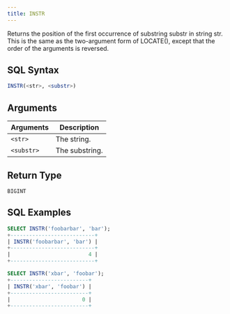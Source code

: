```yaml
---
title: INSTR
---
```


Returns the position of the first occurrence of substring substr in string str.
This is the same as the two-argument form of LOCATE(), except that the order of the arguments is reversed.

## SQL Syntax

```sql
INSTR(<str>, <substr>)
```

## Arguments

| Arguments  | Description    |
|------------|----------------|
| `<str>`    | The string.    |
| `<substr>` | The substring. |

## Return Type

`BIGINT`

## SQL Examples

```sql
SELECT INSTR('foobarbar', 'bar');
+---------------------------+
| INSTR('foobarbar', 'bar') |
+---------------------------+
|                         4 |
+---------------------------+

SELECT INSTR('xbar', 'foobar');
+-------------------------+
| INSTR('xbar', 'foobar') |
+-------------------------+
|                       0 |
+-------------------------+
```

